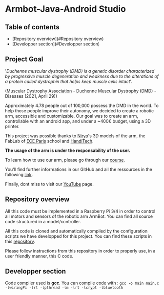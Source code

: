 # Armbot-Java-Android Studio

## Table of contents
* [Repository overview](#Repository overview)
* [Developper section](#Developper section)


## Project Goal

'*Duchenne muscular dystrophy (DMD) is a genetic disorder characterized by progressive muscle degeneration and weakness due to the alterations of a protein called dystrophin that helps keep muscle cells intact*'. 

([Muscular Dystrophy Association](https://www.mda.org/disease/duchenne-muscular-dystrophy) - Duchenne Muscular Dystrophy (DMD) - Diseases (2021, April 29))

Approximately 4.78 people out of 100,000 possess the DMD in the world. To help those people improve their autonomy, we decided to create a robotic arm, accessible and customizable. Our goal was to create an arm, controllable with an android app, and under a ~400€ budget, using a 3D printer. 

This project was possible thanks to [Niryo](https://niryo.com/fr/)'s 3D models of the arm, the FabLab of [ECE Paris](https://www.ece.fr/) school and [HandiTech](https://handitech-france.fr/).

**The usage of the arm is under the responsability of the user.**

To learn how to use our arm, please go through our [course](https://rise.articulate.com/share/YxWGhuafWEo22Ty-tBzGM7W94fOSDhKb#/).

You'll find further informations in our GitHub and all the ressources in the following [link](https://drive.google.com/drive/folders/1EEAC_9meE7mFTIsfq7AG75mwahTAs3Wy?usp=sharing).

Finally, dont miss to visit our [YouTube](https://www.youtube.com/channel/UCcuagSu5sPNIdyUf5VJzb_w) page.

## Repository overview

All this code must be implemented in a Raspberry Pi 3/4 in order to control all motors and sensors of the robotic arm ArmBot.
You can find all source code structured in a model/controller.

All this code is cloned and automatically compiled by the configuration scripts we have developped for this project.
You can find these scripts in this [repository](https://github.com/ArmBot-ECE/ArmBot_Raspberry).

Please follow instructions from this repository in order to properly use, in a user friendly manner, this C code.

## Developper section

Code compiler used is **gcc**. You can compile code with :
```gcc -o main main.c -lwiringPi -lrt -lpthread -lm -lrt -lcrypt -lbluetooth```